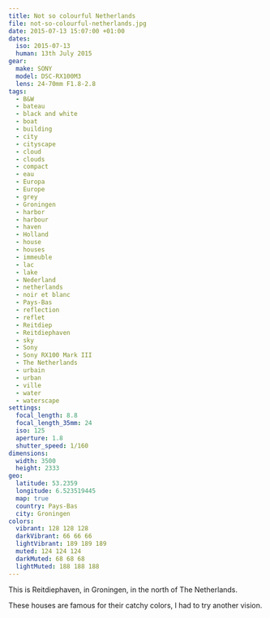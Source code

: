 ```yaml
---
title: Not so colourful Netherlands
file: not-so-colourful-netherlands.jpg
date: 2015-07-13 15:07:00 +01:00
dates:
  iso: 2015-07-13
  human: 13th July 2015
gear:
  make: SONY
  model: DSC-RX100M3
  lens: 24-70mm F1.8-2.8
tags:
  - B&W
  - bateau
  - black and white
  - boat
  - building
  - city
  - cityscape
  - cloud
  - clouds
  - compact
  - eau
  - Europa
  - Europe
  - grey
  - Groningen
  - harbor
  - harbour
  - haven
  - Holland
  - house
  - houses
  - immeuble
  - lac
  - lake
  - Nederland
  - netherlands
  - noir et blanc
  - Pays-Bas
  - reflection
  - reflet
  - Reitdiep
  - Reitdiephaven
  - sky
  - Sony
  - Sony RX100 Mark III
  - The Netherlands
  - urbain
  - urban
  - ville
  - water
  - waterscape
settings:
  focal_length: 8.8
  focal_length_35mm: 24
  iso: 125
  aperture: 1.8
  shutter_speed: 1/160
dimensions:
  width: 3500
  height: 2333
geo:
  latitude: 53.2359
  longitude: 6.523519445
  map: true
  country: Pays-Bas
  city: Groningen
colors:
  vibrant: 128 128 128
  darkVibrant: 66 66 66
  lightVibrant: 189 189 189
  muted: 124 124 124
  darkMuted: 68 68 68
  lightMuted: 188 188 188
---
```


This is Reitdiephaven, in Groningen, in the north of The Netherlands.

These houses are famous for their catchy colors, I had to try another vision.
